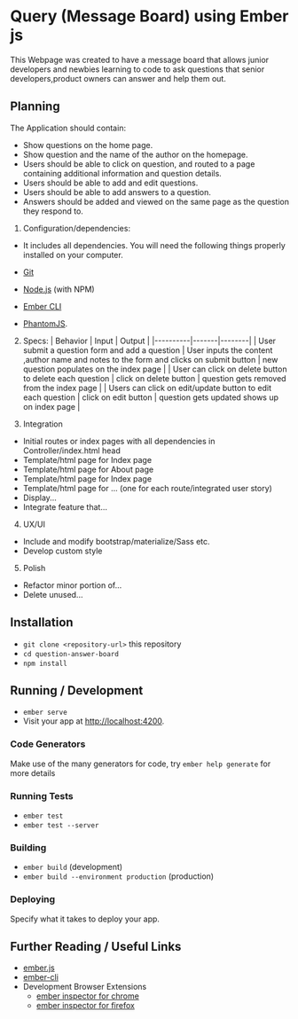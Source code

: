 # Query (Message Board) using Ember js

This Webpage was created to have a message board that allows junior developers and newbies learning to code to ask questions that senior developers,product owners can answer and help them out.

## Planning

The Application should contain:

* Show questions on the home page.
* Show question and the name of the author on the homepage.
* Users should be able to click on question, and routed to a page containing additional information and question details.
* Users should be able to add and edit questions.
* Users should be able to add answers to a question.
* Answers should be added and viewed on the same page as the question they respond to.

1. Configuration/dependencies:
* It includes all dependencies.
You will need the following things properly installed on your computer.

* [Git](https://git-scm.com/)
* [Node.js](https://nodejs.org/) (with NPM)
* [Ember CLI](https://ember-cli.com/)
* [PhantomJS](http://phantomjs.org/).

2. Specs:
| Behavior | Input | Output |
|----------|-------|--------|
| User submit a question form and add a question | User inputs the content ,author name and notes to the form and clicks on submit button |    new question populates on the index page |
| User can click on delete button to delete each question |  click on delete button     |   question gets removed from the index page   |
| Users can click on edit/update button to edit each question |  click on edit button  |   question gets updated shows up on index page  |

3. Integration
  * Initial routes or index pages with all dependencies in Controller/index.html head
  * Template/html page for Index page
  * Template/html page for About page
  * Template/html page for Index page
  * Template/html page for ... (one for each route/integrated user story)
  * Display...
  * Integrate feature that...

4. UX/UI
  * Include and modify bootstrap/materialize/Sass etc.
  * Develop custom style

5. Polish
  * Refactor minor portion of...
  * Delete unused...

## Installation

* `git clone <repository-url>` this repository
* `cd question-answer-board`
* `npm install`

## Running / Development

* `ember serve`
* Visit your app at [http://localhost:4200](http://localhost:4200).

### Code Generators

Make use of the many generators for code, try `ember help generate` for more details

### Running Tests

* `ember test`
* `ember test --server`

### Building

* `ember build` (development)
* `ember build --environment production` (production)

### Deploying

Specify what it takes to deploy your app.

## Further Reading / Useful Links

* [ember.js](http://emberjs.com/)
* [ember-cli](https://ember-cli.com/)
* Development Browser Extensions
  * [ember inspector for chrome](https://chrome.google.com/webstore/detail/ember-inspector/bmdblncegkenkacieihfhpjfppoconhi)
  * [ember inspector for firefox](https://addons.mozilla.org/en-US/firefox/addon/ember-inspector/)
